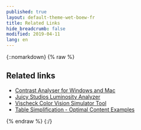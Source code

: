```yaml
---
published: true
layout: default-theme-wet-boew-fr
title: Related Links
hide_breadcrumb: false
modified: 2019-04-11
lang: en
---
```

{::nomarkdown}
{% raw %}
<!-- Related Links -->
<div class="row">
	<div class="mrgn-lft-md mrgn-rght-md">
		<h2 class="page-header" id="related-links">Related links</h2>
		<ul>
			<li><a href="http://www.paciellogroup.com/resources/contrast-analyser.html" rel="external">Contrast Analyser for Windows and Mac</a></li>
			<li><a href="http://juicystudio.com/services/luminositycontrastratio.php" rel="external">Juicy Studios Luminosity Analyzer</a></li>
			<li><a href="http://www.vischeck.com/vischeck/vischeckURL.php" rel="external">Vischeck Color Vision Simulator Tool</a></li>
			<li><a href="http://wet-boew.github.io/wet-boew/demos/tableparser/tbl-simp-en.html">Table Simplification - Optimal Content Examples</a></li>
		</ul>
	</div>
</div>
{% endraw %}
{:/}
